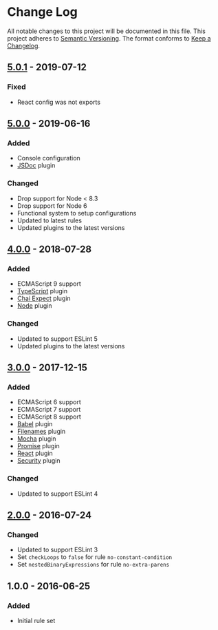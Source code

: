 # Change Log
All notable changes to this project will be documented in this file.
This project adheres to [Semantic Versioning](http://semver.org/).
The format conforms to [Keep a Changelog](http://keepachangelog.com/).

## [5.0.1] - 2019-07-12
### Fixed
- React config was not exports

## [5.0.0] - 2019-06-16
### Added
- Console configuration
- [JSDoc](https://github.com/gajus/eslint-plugin-jsdoc) plugin

### Changed
- Drop support for Node < 8.3
- Drop support for Node 6
- Functional system to setup configurations
- Updated to latest rules
- Updated plugins to the latest versions

## [4.0.0] - 2018-07-28
### Added
- ECMAScript 9 support
- [TypeScript](https://github.com/nzakas/eslint-plugin-typescript) plugin
- [Chai Expect](https://github.com/Turbo87/eslint-plugin-chai-expect) plugin
- [Node](https://github.com/mysticatea/eslint-plugin-node) plugin

### Changed
- Updated to support ESLint 5
- Updated plugins to the latest versions

## [3.0.0] - 2017-12-15
### Added
- ECMAScript 6 support
- ECMAScript 7 support
- ECMAScript 8 support
- [Babel](https://github.com/babel/eslint-plugin-babel) plugin
- [Filenames](https://github.com/selaux/eslint-plugin-filenames) plugin
- [Mocha](https://github.com/lo1tuma/eslint-plugin-mocha) plugin
- [Promise](https://github.com/xjamundx/eslint-plugin-promise) plugin
- [React](https://github.com/yannickcr/eslint-plugin-react) plugin
- [Security](https://github.com/nodesecurity/eslint-plugin-security) plugin

### Changed
- Updated to support ESLint 4

## [2.0.0] - 2016-07-24
### Changed
- Updated to support ESLint 3
- Set `checkLoops` to `false` for rule `no-constant-condition`
- Set `nestedBinaryExpressions` for rule `no-extra-parens`

## 1.0.0 - 2016-06-25
### Added
- Initial rule set

[5.0.1]: https://github.com/MitMaro/eslint-config-mitmaro/compare/v5.0.0...v5.0.1
[5.0.0]: https://github.com/MitMaro/eslint-config-mitmaro/compare/v4.0.0...v5.0.0
[4.0.0]: https://github.com/MitMaro/eslint-config-mitmaro/compare/v3.0.0...v4.0.0
[3.0.0]: https://github.com/MitMaro/eslint-config-mitmaro/compare/v2.0.0...v3.0.0
[2.0.0]: https://github.com/MitMaro/eslint-config-mitmaro/compare/v1.0.0...v2.0.0
